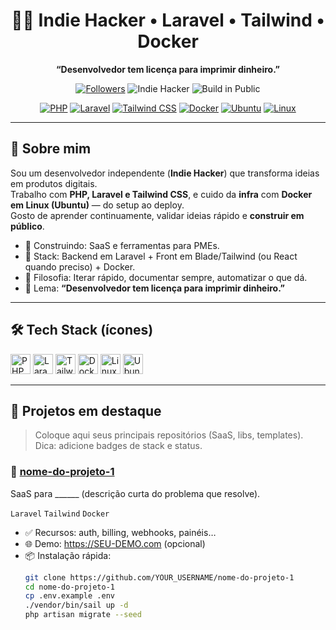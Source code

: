 <!-- Banner / Headline -->
<h1 align="center">👨‍💻 Indie Hacker • Laravel • Tailwind • Docker</h1>
<p align="center">
  <b>“Desenvolvedor tem licença para imprimir dinheiro.”</b>
</p>

<p align="center">
  <a href="https://github.com/YOUR_USERNAME?tab=followers"><img src="https://img.shields.io/github/followers/YOUR_USERNAME?label=Seguidores&style=for-the-badge" alt="Followers"></a>
  <img src="https://img.shields.io/badge/Indie%20Hacker-%F0%9F%9A%80-blue?style=for-the-badge" alt="Indie Hacker">
  <img src="https://img.shields.io/badge/Build%20in%20Public-%23ffd000?style=for-the-badge" alt="Build in Public">
</p>

<p align="center">
  <a href="https://www.php.net/"><img alt="PHP" src="https://img.shields.io/badge/PHP-777BB4?logo=php&logoColor=white&style=flat-square"></a>
  <a href="https://laravel.com/"><img alt="Laravel" src="https://img.shields.io/badge/Laravel-FF2D20?logo=laravel&logoColor=white&style=flat-square"></a>
  <a href="https://tailwindcss.com/"><img alt="Tailwind CSS" src="https://img.shields.io/badge/Tailwind-38B2AC?logo=tailwindcss&logoColor=white&style=flat-square"></a>
  <a href="https://www.docker.com/"><img alt="Docker" src="https://img.shields.io/badge/Docker-2496ED?logo=docker&logoColor=white&style=flat-square"></a>
  <a href="https://ubuntu.com/"><img alt="Ubuntu" src="https://img.shields.io/badge/Ubuntu-E95420?logo=ubuntu&logoColor=white&style=flat-square"></a>
  <a href="https://www.linux.org/"><img alt="Linux" src="https://img.shields.io/badge/Linux-000000?logo=linux&logoColor=white&style=flat-square"></a>
</p>

---

## 👋 Sobre mim
Sou um desenvolvedor independente (**Indie Hacker**) que transforma ideias em produtos digitais.  
Trabalho com **PHP, Laravel e Tailwind CSS**, e cuido da **infra** com **Docker em Linux (Ubuntu)** — do setup ao deploy.  
Gosto de aprender continuamente, validar ideias rápido e **construir em público**.

- 🔭 Construindo: SaaS e ferramentas para PMEs.
- 🧰 Stack: Backend em Laravel + Front em Blade/Tailwind (ou React quando preciso) + Docker.
- 🧪 Filosofia: Iterar rápido, documentar sempre, automatizar o que dá.
- 💬 Lema: **“Desenvolvedor tem licença para imprimir dinheiro.”**

---

## 🛠️ Tech Stack (ícones)
<p>
  <img height="32" src="https://cdn.jsdelivr.net/gh/devicons/devicon/icons/php/php-original.svg" alt="PHP"/>
  <img height="32" src="https://cdn.jsdelivr.net/gh/devicons/devicon/icons/laravel/laravel-plain.svg" alt="Laravel"/>
  <img height="32" src="https://cdn.jsdelivr.net/gh/devicons/devicon/icons/tailwindcss/tailwindcss-plain.svg" alt="Tailwind CSS"/>
  <img height="32" src="https://cdn.jsdelivr.net/gh/devicons/devicon/icons/docker/docker-original.svg" alt="Docker"/>
  <img height="32" src="https://cdn.jsdelivr.net/gh/devicons/devicon/icons/linux/linux-original.svg" alt="Linux"/>
  <img height="32" src="https://cdn.jsdelivr.net/gh/devicons/devicon/icons/ubuntu/ubuntu-plain.svg" alt="Ubuntu"/>
</p>

---

## 🚀 Projetos em destaque
> Coloque aqui seus principais repositórios (SaaS, libs, templates).  
> Dica: adicione badges de stack e status.

### 🔹 [nome-do-projeto-1](https://github.com/YOUR_USERNAME/nome-do-projeto-1)
SaaS para ______ (descrição curta do problema que resolve).
  
`Laravel` `Tailwind` `Docker`
- ✅ Recursos: auth, billing, webhooks, painéis…
- 🌐 Demo: https://SEU-DEMO.com (opcional)
- 📦 Instalação rápida:
  ```bash
  git clone https://github.com/YOUR_USERNAME/nome-do-projeto-1
  cd nome-do-projeto-1
  cp .env.example .env
  ./vendor/bin/sail up -d
  php artisan migrate --seed
